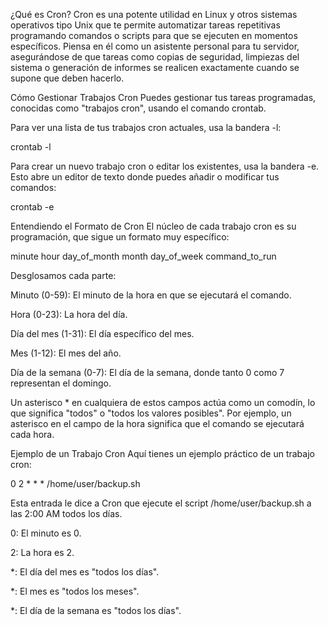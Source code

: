 ¿Qué es Cron?
Cron es una potente utilidad en Linux y otros sistemas operativos tipo Unix que te permite automatizar tareas repetitivas programando comandos o scripts para que se ejecuten en momentos específicos. Piensa en él como un asistente personal para tu servidor, asegurándose de que tareas como copias de seguridad, limpiezas del sistema o generación de informes se realicen exactamente cuando se supone que deben hacerlo.

Cómo Gestionar Trabajos Cron
Puedes gestionar tus tareas programadas, conocidas como "trabajos cron", usando el comando crontab.

Para ver una lista de tus trabajos cron actuales, usa la bandera -l:

crontab -l

Para crear un nuevo trabajo cron o editar los existentes, usa la bandera -e. Esto abre un editor de texto donde puedes añadir o modificar tus comandos:

crontab -e

Entendiendo el Formato de Cron
El núcleo de cada trabajo cron es su programación, que sigue un formato muy específico:

minute hour day_of_month month day_of_week command_to_run

Desglosamos cada parte:

Minuto (0-59): El minuto de la hora en que se ejecutará el comando.

Hora (0-23): La hora del día.

Día del mes (1-31): El día específico del mes.

Mes (1-12): El mes del año.

Día de la semana (0-7): El día de la semana, donde tanto 0 como 7 representan el domingo.

Un asterisco * en cualquiera de estos campos actúa como un comodín, lo que significa "todos" o "todos los valores posibles". Por ejemplo, un asterisco en el campo de la hora significa que el comando se ejecutará cada hora.

Ejemplo de un Trabajo Cron
Aquí tienes un ejemplo práctico de un trabajo cron:

0 2 * * * /home/user/backup.sh

Esta entrada le dice a Cron que ejecute el script /home/user/backup.sh a las 2:00 AM todos los días.

0: El minuto es 0.

2: La hora es 2.

*: El día del mes es "todos los días".

*: El mes es "todos los meses".

*: El día de la semana es "todos los días".